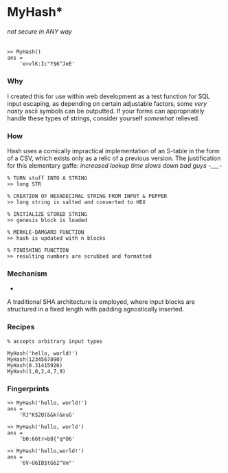 # MyHash*
###### *not secure in ANY way*
```
>> MyHash()
ans = 
    'e>vlK:Ic"Y$6^JeE'
```

### Why
I created this for use within web development as a test function for SQL input escaping, as depending on certain adjustable factors, some *very nasty* ascii symbols can be outputted. If your forms can appropriately handle these types of strings, consider yourself *somewhat* relieved.

### How
Hash uses a comically impractical implementation of an S-table in the form of a CSV, which exists only as a relic of a previous version. The justification for this elementary gaffe: *increased lookup time slows down bad guys -___-*
```
% TURN stuff INTO A STRING
>> long STR

% CREATION OF HEXADECIMAL STRING FROM INPUT & PEPPER
>> long string is salted and converted to HEX

% INITIALIZE STORED STRING
>> genesis block is loaded

% MERKLE-DAMGARD FUNCTION
>> hash is updated with n blocks

% FINISHING FUNCTION
>> resulting numbers are scrubbed and formatted
```

### Mechanism
-
A traditional SHA architecture is employed, where input blocks are structured in a fixed length with padding agnostically inserted.

### Recipes
```
% accepts arbitrary input types

MyHash('hello, world!')
MyHash(1234567890)
MyHash(0.31415926)
MyHash(1,0,2,4,7,9)
```

### Fingerprints
```
>> MyHash('hello, world!')
ans =
    'RJ"K$2Q(&&k(&nuG'

>> MyHash('hello, world')
ans =
    'b0:66tr>b8{"q*O6'

>> MyHash('hello,world!')
ans =
    '6V~U6IB$tG62^Vm"'
```
